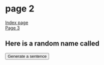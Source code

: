 <h1> page 2 </h1>
<a href="https://georginah2.github.io/SML5202GH/"> Index page </a> <br>
<a href="https://georginah2.github.io/SML5202GH/page3.html"> Page 3 </a> <br>



<h2> Here is a random name called </h2>
<button class="button" onclick="makeSentence()">Generate a sentence </button>
<p id="demo2"> </p>

<body>
  
<script>

function makeSentence() {
var person = {
names: [ "Brian", "Betty", "Fiona", "Freddy", "Mini" ],
verbs: ["walks", "runs", "eats", "drinks"],
adverbs: ["slowly", "quickly" ]
};

var i;
var text= "";
for (i = 0; i < person.names.length; i++) {

name = person.names[i];
verb = person.verbs[Math.floor(Math.random() * person.verbs.length)];
adv = person.adverbs[Math.floor(Math.random() * person.adverbs.length)];

text += name + " " + verb + " " +adv +"<br>";

document.getElementById("demo2").innerHTML = text;
}
}

</script>


</body>
